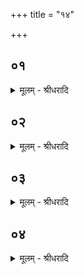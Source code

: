 +++
title = "१४"

+++


## ०१
<details><summary>मूलम् - श्रीधरादि</summary>

उक्थ᳘म्प्राणो वा᳘ ऽउक्थ᳘म्॥ 
प्प्राणो᳘ हीदᳫँ᳭ स᳘र्व्वमुत्थाप᳘यत्यु᳘द्धास्मा ऽउक्थवि᳘द्वीरस्ति᳘ष्ठत्युक्थ᳘स्य सा᳘युज्यᳫँ᳭ सलोक᳘ताञ्जयति य᳘ ऽएवम्वे᳘द॥
</details>

## ०२
<details><summary>मूलम् - श्रीधरादि</summary>

य᳘जुः प्प्राणो वै य᳘जुः॥ 
प्प्राणो᳘ हीमा᳘नि स᳘र्व्वाणि भूता᳘नि युज्यन्ते[[!!]] युज्य᳘न्ते हास्मै स᳘र्व्वाणि भूता᳘नि श्रै᳘ष्ठ्याय य᳘जुषः सा᳘युज्यᳫँ᳭ सलोक᳘ताञ्जयति य᳘ ऽएवम्वे᳘द॥
</details>

## ०३
<details><summary>मूलम् - श्रीधरादि</summary>

सा᳘म प्प्राणो वै सा᳘म॥ 
प्प्राणो᳘ हीमा᳘नि स᳘र्व्वाणि भूता᳘नि सम्य᳘ञ्चि सम्य᳘ञ्चि हास्मिन्त्स᳘र्व्वाणि भूता᳘नि श्रै᳘ष्ठ्याय कल्पन्ते साम्नः[[!!]] सा᳘युज्यᳫँ᳭ सलोक᳘ताञ्जयति य᳘ ऽएवम्वे᳘द॥
</details>

## ०४
<details><summary>मूलम् - श्रीधरादि</summary>

क्षत्त्रं᳘ प्प्राणो वै᳘ क्षत्त्र᳘म्॥ 
(म्प्रा) प्प्राणो हि वै᳘ क्षत्त्रं त्रा᳘यते हैनम्प्राणः᳘ क्षणि᳘तोः प्प्र᳘ क्षत्त्रमात्र᳘माप्नोति क्षत्र᳘स्य सा᳘युज्यᳫँ᳭ सलोक᳘ताञ्जयति य᳘ ऽएवम्वे᳘द॥
</details>